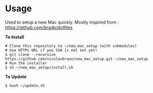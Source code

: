 # Usage

Used to setup a new Mac quickly.
Mostly inspired from : https://github.com/bradp/dotfiles

**To Install**

```shell
# Clone this repository to ~/new_mac_setup (with submodules)
# Use HTTPs URL if you SSH is not set yet!
$ git clone --recursive https://github.com/nicolasbraun/new_mac_setup.git ~/new_mac_setup
# Run the installer
$ sh ~/new_mac_setup/install.sh
```

**To Update**

```shell
$ bash ~/update.sh
```
